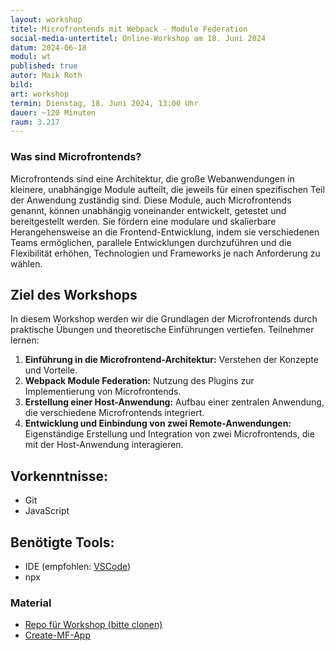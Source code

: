 ```yaml
---
layout: workshop
titel: Microfrontends mit Webpack - Module Federation
social-media-untertitel: Online-Workshop am 18. Juni 2024
datum: 2024-06-18
modul: wt
published: true
autor: Maik Roth
bild: 
art: workshop
termin: Dienstag, 18. Juni 2024, 13:00 Uhr
dauer: ~120 Minuten
raum: 3.217
---
```


### Was sind Microfrontends?

Microfrontends sind eine Architektur, die große Webanwendungen in kleinere, unabhängige Module aufteilt, die jeweils für einen spezifischen Teil der Anwendung zuständig sind. Diese Module, auch Microfrontends genannt, können unabhängig voneinander entwickelt, getestet und bereitgestellt werden. Sie fördern eine modulare und skalierbare Herangehensweise an die Frontend-Entwicklung, indem sie verschiedenen Teams ermöglichen, parallele Entwicklungen durchzuführen und die Flexibilität erhöhen, Technologien und Frameworks je nach Anforderung zu wählen.

## Ziel des Workshops

In diesem Workshop werden wir die Grundlagen der Microfrontends durch praktische Übungen und theoretische Einführungen vertiefen. Teilnehmer lernen:

1. **Einführung in die Microfrontend-Architektur:** Verstehen der Konzepte und Vorteile.
2. **Webpack Module Federation:** Nutzung des Plugins zur Implementierung von Microfrontends.
3. **Erstellung einer Host-Anwendung:** Aufbau einer zentralen Anwendung, die verschiedene Microfrontends integriert.
4. **Entwicklung und Einbindung von zwei Remote-Anwendungen:** Eigenständige Erstellung und Integration von zwei Microfrontends, die mit der Host-Anwendung interagieren.



## Vorkenntnisse:
- Git
- JavaScript

## Benötigte Tools:
- IDE (empfohlen: [VSCode](https://code.visualstudio.com/download))
- npx

### Material
- [Repo für Workshop (bitte clonen)](https://github.com/MaikRoth/webtech-workshop-microfrontends)
- [Create-MF-App](https://github.com/jherr/create-mf-app)